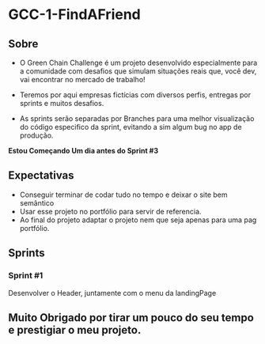 # GCC-1-FindAFriend


## Sobre
- O Green Chain Challenge é um projeto desenvolvido especialmente para a comunidade com desafios que simulam situações reais que, você dev, vai encontrar no mercado de trabalho! 

- Teremos por aqui empresas fictícias com diversos perfis,  entregas por sprints e muitos desafios.

- As sprints serão separadas por Branches para uma melhor visualização do código especifico da sprint, evitando a sim algum bug no app de produção. 

**Estou Começando Um dia antes do Sprint #3**

## Expectativas

  - Conseguir terminar de codar tudo no tempo e deixar o site bem semântico
  - Usar esse projeto no portfólio para servir de referencia. 
  - Ao final do projeto adaptar o projeto nem que seja apenas para uma pag portfólio.   

## Sprints

### Sprint #1
  Desenvolver o Header, juntamente com o menu da landingPage




## Muito Obrigado por tirar um pouco do seu tempo e prestigiar o meu projeto.   